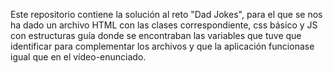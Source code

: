 Este repositorio contiene la solución al reto "Dad Jokes", para el que se nos ha dado un archivo HTML con las clases correspondiente, css básico y JS con estructuras guía donde se encontraban las variables que tuve que identificar para complementar los archivos y que la aplicación funcionase igual que en el vídeo-enunciado.
